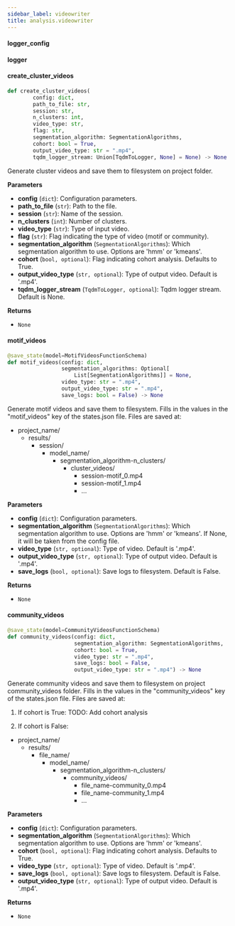 ```yaml
---
sidebar_label: videowriter
title: analysis.videowriter
---
```


#### logger\_config

#### logger

#### create\_cluster\_videos

```python
def create_cluster_videos(
        config: dict,
        path_to_file: str,
        session: str,
        n_clusters: int,
        video_type: str,
        flag: str,
        segmentation_algorithm: SegmentationAlgorithms,
        cohort: bool = True,
        output_video_type: str = ".mp4",
        tqdm_logger_stream: Union[TqdmToLogger, None] = None) -> None
```

Generate cluster videos and save them to filesystem on project folder.

**Parameters**

* **config** (`dict`): Configuration parameters.
* **path_to_file** (`str`): Path to the file.
* **session** (`str`): Name of the session.
* **n_clusters** (`int`): Number of clusters.
* **video_type** (`str`): Type of input video.
* **flag** (`str`): Flag indicating the type of video (motif or community).
* **segmentation_algorithm** (`SegmentationAlgorithms`): Which segmentation algorithm to use. Options are &#x27;hmm&#x27; or &#x27;kmeans&#x27;.
* **cohort** (`bool, optional`): Flag indicating cohort analysis. Defaults to True.
* **output_video_type** (`str, optional`): Type of output video. Default is &#x27;.mp4&#x27;.
* **tqdm_logger_stream** (`TqdmToLogger, optional`): Tqdm logger stream. Default is None.

**Returns**

* `None`

#### motif\_videos

```python
@save_state(model=MotifVideosFunctionSchema)
def motif_videos(config: dict,
                 segmentation_algorithms: Optional[
                     List[SegmentationAlgorithms]] = None,
                 video_type: str = ".mp4",
                 output_video_type: str = ".mp4",
                 save_logs: bool = False) -> None
```

Generate motif videos and save them to filesystem.
Fills in the values in the &quot;motif_videos&quot; key of the states.json file.
Files are saved at:
- project_name/
    - results/
        - session/
            - model_name/
                - segmentation_algorithm-n_clusters/
                    - cluster_videos/
                        - session-motif_0.mp4
                        - session-motif_1.mp4
                        - ...

**Parameters**

* **config** (`dict`): Configuration parameters.
* **segmentation_algorithm** (`SegmentationAlgorithms`): Which segmentation algorithm to use. Options are &#x27;hmm&#x27; or &#x27;kmeans&#x27;.
If None, it will be taken from the config file.
* **video_type** (`str, optional`): Type of video. Default is &#x27;.mp4&#x27;.
* **output_video_type** (`str, optional`): Type of output video. Default is &#x27;.mp4&#x27;.
* **save_logs** (`bool, optional`): Save logs to filesystem. Default is False.

**Returns**

* `None`

#### community\_videos

```python
@save_state(model=CommunityVideosFunctionSchema)
def community_videos(config: dict,
                     segmentation_algorithm: SegmentationAlgorithms,
                     cohort: bool = True,
                     video_type: str = ".mp4",
                     save_logs: bool = False,
                     output_video_type: str = ".mp4") -> None
```

Generate community videos and save them to filesystem on project community_videos folder.
Fills in the values in the &quot;community_videos&quot; key of the states.json file.
Files are saved at:

1. If cohort is True:
TODO: Add cohort analysis

2. If cohort is False:
- project_name/
    - results/
        - file_name/
            - model_name/
                - segmentation_algorithm-n_clusters/
                    - community_videos/
                        - file_name-community_0.mp4
                        - file_name-community_1.mp4
                        - ...

**Parameters**

* **config** (`dict`): Configuration parameters.
* **segmentation_algorithm** (`SegmentationAlgorithms`): Which segmentation algorithm to use. Options are &#x27;hmm&#x27; or &#x27;kmeans&#x27;.
* **cohort** (`bool, optional`): Flag indicating cohort analysis. Defaults to True.
* **video_type** (`str, optional`): Type of video. Default is &#x27;.mp4&#x27;.
* **save_logs** (`bool, optional`): Save logs to filesystem. Default is False.
* **output_video_type** (`str, optional`): Type of output video. Default is &#x27;.mp4&#x27;.

**Returns**

* `None`

